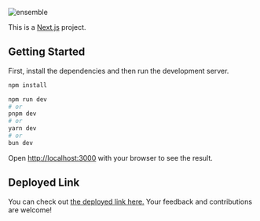 ![ensemble](https://github.com/alvin1904/ensemble24-website/assets/83529451/057d2b94-fbf4-410d-a548-219663f40113)

This is a [Next.js](https://nextjs.org/) project.

## Getting Started

First, install the dependencies and then run the development server.

```bash
npm install
```

```bash
npm run dev
# or
pnpm dev
# or
yarn dev
# or
bun dev
```

Open [http://localhost:3000](http://localhost:3000) with your browser to see the result.

## Deployed Link

You can check out [the deployed link here.](https://ensemblecse24.vercel.app/) Your feedback and contributions are welcome!
